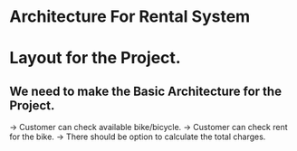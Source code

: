 # Architecture For Rental System

# Layout for the Project.

## We need to make the Basic Architecture for the Project.

-> Customer can check available bike/bicycle.
-> Customer can check rent for the bike.
-> There should be option to calculate the total charges.
